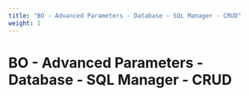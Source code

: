 ```yaml
---
title: "BO - Advanced Parameters - Database - SQL Manager - CRUD"
weight: 1
---
```


# BO - Advanced Parameters - Database - SQL Manager - CRUD
